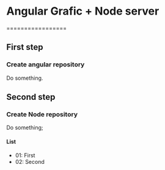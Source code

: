 # Angular Grafic + Node server
=================

## First step

### Create angular repository

Do something.

## Second step

### Create Node repository

Do something;

#### List
* 01: First
* 02: Second
